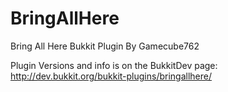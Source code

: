 BringAllHere
============

Bring All Here Bukkit Plugin By Gamecube762

Plugin Versions and info is on the BukkitDev page: http://dev.bukkit.org/bukkit-plugins/bringallhere/